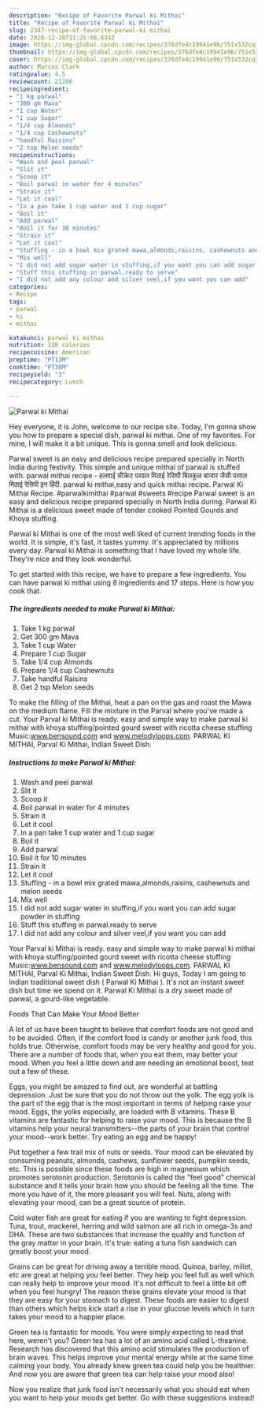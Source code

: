 ```yaml
---
description: "Recipe of Favorite Parwal ki Mithai"
title: "Recipe of Favorite Parwal ki Mithai"
slug: 2347-recipe-of-favorite-parwal-ki-mithai
date: 2020-12-30T11:25:08.634Z
image: https://img-global.cpcdn.com/recipes/376dfe4c19941e96/751x532cq70/parwal-ki-mithai-recipe-main-photo.jpg
thumbnail: https://img-global.cpcdn.com/recipes/376dfe4c19941e96/751x532cq70/parwal-ki-mithai-recipe-main-photo.jpg
cover: https://img-global.cpcdn.com/recipes/376dfe4c19941e96/751x532cq70/parwal-ki-mithai-recipe-main-photo.jpg
author: Marcus Clark
ratingvalue: 4.5
reviewcount: 21286
recipeingredient:
- "1 kg parwal"
- "300 gm Mava"
- "1 cup Water"
- "1 cup Sugar"
- "1/4 cup Almonds"
- "1/4 cup Cashewnuts"
- "handful Raisins"
- "2 tsp Melon seeds"
recipeinstructions:
- "Wash and peel parwal"
- "Slit it"
- "Scoop it"
- "Boil parwal in water for 4 minutes"
- "Strain it"
- "Let it cool"
- "In a pan take 1 cup water and 1 cup sugar"
- "Boil it"
- "Add parwal"
- "Boil it for 10 minutes"
- "Strain it"
- "Let it cool"
- "Stuffing - in a bowl mix grated mawa,almonds,raisins, cashewnuts and melon seeds"
- "Mix well"
- "I did not add sugar water in stuffing,if you want you can add sugar powder in stuffing"
- "Stuff this stuffing in parwal.ready to serve"
- "I did not add any colour and silver veel,if you want you can add"
categories:
- Recipe
tags:
- parwal
- ki
- mithai

katakunci: parwal ki mithai 
nutrition: 128 calories
recipecuisine: American
preptime: "PT13M"
cooktime: "PT38M"
recipeyield: "3"
recipecategory: Lunch

---
```



![Parwal ki Mithai](https://img-global.cpcdn.com/recipes/376dfe4c19941e96/751x532cq70/parwal-ki-mithai-recipe-main-photo.jpg)

Hey everyone, it is John, welcome to our recipe site. Today, I'm gonna show you how to prepare a special dish, parwal ki mithai. One of my favorites. For mine, I will make it a bit unique. This is gonna smell and look delicious.

Parwal sweet is an easy and delicious recipe prepared specially in North India during festivity. This simple and unique mithai of parwal is stuffed with. parwal mithai recipe - हलवाई सीक्रेट परवल मिठाई रेसिपी बिलकुल बाजार जैसी परवल मिठाई रेसिपी इन हिंदी. parwal ki mithai,easy and quick mithai recipe. Parwal Ki Mithai Recipe. #parwalkimithai #parwal #sweets #recipe Parwal sweet is an easy and delicious recipe prepared specially in North India during. Parwal Ki Mithai is a delicious sweet made of tender cooked Pointed Gourds and Khoya stuffing.

Parwal ki Mithai is one of the most well liked of current trending foods in the world. It is simple, it's fast, it tastes yummy. It's appreciated by millions every day. Parwal ki Mithai is something that I have loved my whole life. They're nice and they look wonderful.


To get started with this recipe, we have to prepare a few ingredients. You can have parwal ki mithai using 8 ingredients and 17 steps. Here is how you cook that.

<!--inarticleads1-->

##### The ingredients needed to make Parwal ki Mithai:

1. Take 1 kg parwal
1. Get 300 gm Mava
1. Take 1 cup Water
1. Prepare 1 cup Sugar
1. Take 1/4 cup Almonds
1. Prepare 1/4 cup Cashewnuts
1. Take handful Raisins
1. Get 2 tsp Melon seeds


To make the filling of the Mithai, heat a pan on the gas and roast the Mawa on the medium flame. Fill the mixture in the Parval where you&#39;ve made a cut. Your Parval ki Mithai is ready. easy and simple way to make parwal ki mithai with khoya stuffing/pointed gourd sweet with ricotta cheese stuffing Music:www.bensound.com and www.melodyloops.com. PARWAL KI MITHAI, Parval Ki Mithai, Indian Sweet Dish. 

<!--inarticleads2-->

##### Instructions to make Parwal ki Mithai:

1. Wash and peel parwal
1. Slit it
1. Scoop it
1. Boil parwal in water for 4 minutes
1. Strain it
1. Let it cool
1. In a pan take 1 cup water and 1 cup sugar
1. Boil it
1. Add parwal
1. Boil it for 10 minutes
1. Strain it
1. Let it cool
1. Stuffing - in a bowl mix grated mawa,almonds,raisins, cashewnuts and melon seeds
1. Mix well
1. I did not add sugar water in stuffing,if you want you can add sugar powder in stuffing
1. Stuff this stuffing in parwal.ready to serve
1. I did not add any colour and silver veel,if you want you can add


Your Parval ki Mithai is ready. easy and simple way to make parwal ki mithai with khoya stuffing/pointed gourd sweet with ricotta cheese stuffing Music:www.bensound.com and www.melodyloops.com. PARWAL KI MITHAI, Parval Ki Mithai, Indian Sweet Dish. Hi guys, Today I am going to Indian traditional sweet dish ( Parwal Ki Mithai ). It&#39;s not an instant sweet dish but time we spend on it. Parwal Ki Mithai is a dry sweet made of parwal, a gourd-like vegetable. 

Foods That Can Make Your Mood Better


A lot of us have been taught to believe that comfort foods are not good and to be avoided. Often, if the comfort food is candy or another junk food, this holds true. Otherwise, comfort foods may be very healthy and good for you. There are a number of foods that, when you eat them, may better your mood. When you feel a little down and are needing an emotional boost, test out a few of these.

Eggs, you might be amazed to find out, are wonderful at battling depression. Just be sure that you do not throw out the yolk. The egg yolk is the part of the egg that is the most important in terms of helping raise your mood. Eggs, the yolks especially, are loaded with B vitamins. These B vitamins are fantastic for helping to raise your mood. This is because the B vitamins help your neural transmitters--the parts of your brain that control your mood--work better. Try eating an egg and be happy!

Put together a few trail mix of nuts or seeds. Your mood can be elevated by consuming peanuts, almonds, cashews, sunflower seeds, pumpkin seeds, etc. This is possible since these foods are high in magnesium which promotes serotonin production. Serotonin is called the "feel good" chemical substance and it tells your brain how you should be feeling all the time. The more you have of it, the more pleasant you will feel. Nuts, along with elevating your mood, can be a great source of protein.

Cold water fish are great for eating if you are wanting to fight depression. Tuna, trout, mackerel, herring and wild salmon are all rich in omega-3s and DHA. These are two substances that increase the quality and function of the gray matter in your brain. It's true: eating a tuna fish sandwich can greatly boost your mood. 

Grains can be great for driving away a terrible mood. Quinoa, barley, millet, etc are great at helping you feel better. They help you feel full as well which can really help to improve your mood. It's not difficult to feel a little bit off when you feel hungry! The reason these grains elevate your mood is that they are easy for your stomach to digest. These foods are easier to digest than others which helps kick start a rise in your glucose levels which in turn takes your mood to a happier place.

Green tea is fantastic for moods. You were simply expecting to read that here, weren't you? Green tea has a lot of an amino acid called L-theanine. Research has discovered that this amino acid stimulates the production of brain waves. This helps improve your mental energy while at the same time calming your body. You already knew green tea could help you be healthier. And now you are aware that green tea can help raise your mood also!

Now you realize that junk food isn't necessarily what you should eat when you want to help your moods get better. Go  with  these suggestions  instead!

